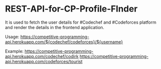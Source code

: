 # REST-API-for-CP-Profile-FInder

It is used to fetch the user details for #Codechef and #Codeforces platform and render the details in the frontend application.

Usage: https://competitive-programming-api.herokuapp.com/${codechef/codeforces}/${username}

Example: https://competitive-programming-api.herokuapp.com/codechef/codirk
         https://competitive-programming-api.herokuapp.com/codeforces/tourist
